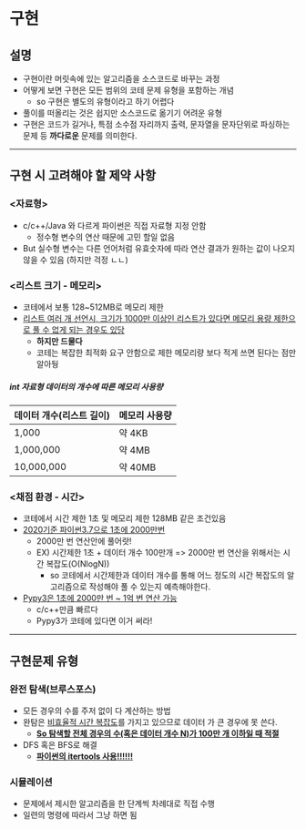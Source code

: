 # 구현

## 설명
- 구현이란 머릿속에 있는 알고리즘을 소스코드로 바꾸는 과정
- 어떻게 보면 구현은 모든 범위의 코테 문제 유형을 포함하는 개념 
    - so 구현은 별도의 유형이라고 하기 어렵다
- 풀이를 떠올리는 것은 쉽지만 소스코드로 옮기기 어려운 유형
- 구현은 코드가 길거나, 특점 소수점 자리까지 출력, 문자열을 문자단위로 파싱하는 문제 등 **까다로운** 문제를 의미한다.
---
## 구현 시 고려해야 할 제약 사항

### <자료형>
- c/c++/Java 와 다르게 파이썬은 직접 자료형 지정 안함
    - 정수형 변수의 연산 때문에 고민 할일 없음
- But 실수형 변수는 다른 언어처럼 유효숫자에 따라 연산 결과가 원하는 값이 나오지 않을 수 있음 (하지만 걱정 ㄴㄴ)

### <리스트 크기 - 메모리>
- 코테에서 보통 128~512MB로 메모리 제한
- <u>리스트 여러 개 선언시, 크기가 1000만 이상인 리스트가 있다면 메모리 용량 제한으로 풀 수 없게 되는 경우도 있당</u>
    - **하지만 드물다**
    - 코테는 복잡한 최적화 요구 안함으로 제한 메모리량 보다 적게 쓰면 된다는 점만 알아뒁
##### **int 자료형 데이터의 개수에 따른 메모리 사용량**
|데이터 개수(리스트 길이)|메모리 사용량|
|------|---|
|1,000|약 4KB|
|1,000,000|약 4MB|
|10,000,000|약 40MB|

### <채점 환경 - 시간>
- 코테에서 시간 제한 1초 및 메모리 제한 128MB 같은 조건있음
- <u>2020기준 파이썬3.7으로 1초에 2000만번</u>
    - 2000만 번 연산안에 풀어랏!
    - EX) 시간제한 1초 + 데이터 개수 100만개 => 2000만 번 연산을 위해서는 시간 복잡도(O(NlogN))
        - so 코테에서 시간제한과 데이터 개수를 통해 어느 정도의 시간 복잡도의 알고리즘으로 작성해야 풀 수 있는지 예측해야한다.
- <u>Pypy3은 1초에 2000만 번 ~ 1억 번 연산 가능</u>
    - c/c++만큼 빠르다
    - Pypy3가 코테에 있다면 이거 써라!

---

## 구현문제 유형
### 완전 탐색(브루스포스)
- 모든 경우의 수를 주저 없이 다 계산하는 방법
- 완탐은 <u>비효율적 시간 복잡도</u>를 가지고 있으므로 데이터 가 큰 경우에 못 쓴다. 
    - **<u>So 탐색할 전체 경우의 수(혹은 데이터 개수 N)가 100만 개 이하일 때 적절</u>**
- DFS 혹은 BFS로 해결
    - **<u>파이썬의 itertools 사용!!!!!!</u>**
### 시뮬레이션
- 문제에서 제시한 알고리즘을 한 단계씩 차례대로 직접 수행
- 일련의 명령에 따라서 그냥 하면 됨